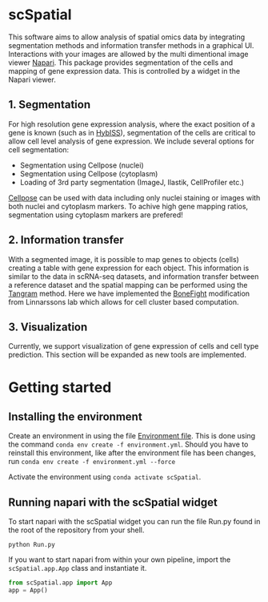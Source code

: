 # scSpatial
This software aims to allow analysis of spatial omics data by integrating segmentation methods and information transfer methods in a graphical UI. Interactions with your images are allowed by the multi dimentional image viewer [Napari](https://napari.org/). This package provides segmentation  of the cells and mapping of gene expression data. This is controlled by a widget in the Napari viewer.

## 1. Segmentation
For high resolution gene expression analysis, where the exact position of a gene is known (such as in [HybISS](https://pubmed.ncbi.nlm.nih.gov/32990747/)), segmentation of the cells are critical to allow cell level analysis of gene expression. We include several options for cell segmentation:

*   Segmentation using Cellpose (nuclei)
*   Segmentation using Cellpose (cytoplasm)
*   Loading of 3rd party segmentation (ImageJ, Ilastik, CellProfiler etc.)

[Cellpose](http://www.cellpose.org/) can be used with data including only nuclei staining or images with both nuclei and cytoplasm markers. To achive high gene mapping ratios, segmentation using cytoplasm markers are prefered!

## 2. Information transfer
With a segmented image, it is possible to map genes to objects (cells) creating a table with gene expression for each object. This information is similar to the data in scRNA-seq datasets, and information transfer between a reference dataset and the spatial mapping can be performed using the [Tangram](https://www.nature.com/articles/s41592-021-01264-7) method. Here we have implemented the [BoneFight](https://github.com/linnarsson-lab/BoneFight) modification from Linnarssons lab which allows for cell cluster based computation.

## 3. Visualization
Currently, we support visualization of gene expression of cells and cell type prediction. This section will be expanded as new tools are implemented.

# Getting started
## Installing the environment
Create an environment in using the file [Environment file](environment.yml). This is done using the command `conda env create -f environment.yml`. Should you have to reinstall this environment, like after the environment file has been changes, run `conda env create -f environment.yml --force`

Activate the environment using `conda activate scSpatial`.
## Running napari with the scSpatial widget
To start napari with the scSpatial widget you can run the file Run.py found in the root of the repository from your shell.
```
python Run.py
```

If you want to start napari from within your own pipeline, import the `scSpatial.app.App` class and instantiate it.

```python
from scSpatial.app import App
app = App()
```




